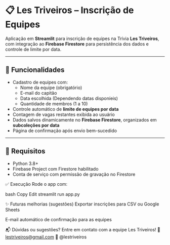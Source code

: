 # 📋 Les Triveiros – Inscrição de Equipes

Aplicação em **Streamlit** para inscrição de equipes na Trívia **Les Triveiros**, com integração ao **Firebase Firestore** para persistência dos dados e controle de limite por data.

---

## 🚀 Funcionalidades

- Cadastro de equipes com:
  - Nome da equipe (obrigatório)
  - E-mail do capitão
  - Data escolhida (Dependendo datas disponíeis)
  - Quantidade de membros (1 a 10)
- Controle automático de **limite de equipes por data**
- Contagem de vagas restantes exibida ao usuário
- Dados salvos dinamicamente no **Firebase Firestore**, organizados em **subcoleções por data**
- Página de confirmação após envio bem-sucedido

---

## 🔐 Requisitos

- Python 3.8+
- Firebase Project com Firestore habilitado
- Conta de serviço com permissão de gravação no Firestore


✅ Execução
Rode o app com:

bash
Copy
Edit
streamlit run app.py

✨ Futuras melhorias (sugestões)
Exportar inscrições para CSV ou Google Sheets

E-mail automático de confirmação para as equipes


📬 Dúvidas ou sugestões?
Entre em contato com a equipe Les Triveiros!
📧 lestriveiros@gmail.com
📸 @lestriveiros
